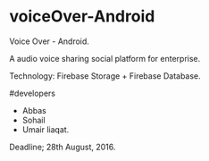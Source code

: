 # voiceOver-Android


Voice Over - Android. 

A audio voice sharing social platform for enterprise. 

Technology: Firebase Storage + Firebase Database. 

#developers 
 - Abbas 
 - Sohail 
 - Umair liaqat.
 
 
 Deadline; 28th August, 2016.

